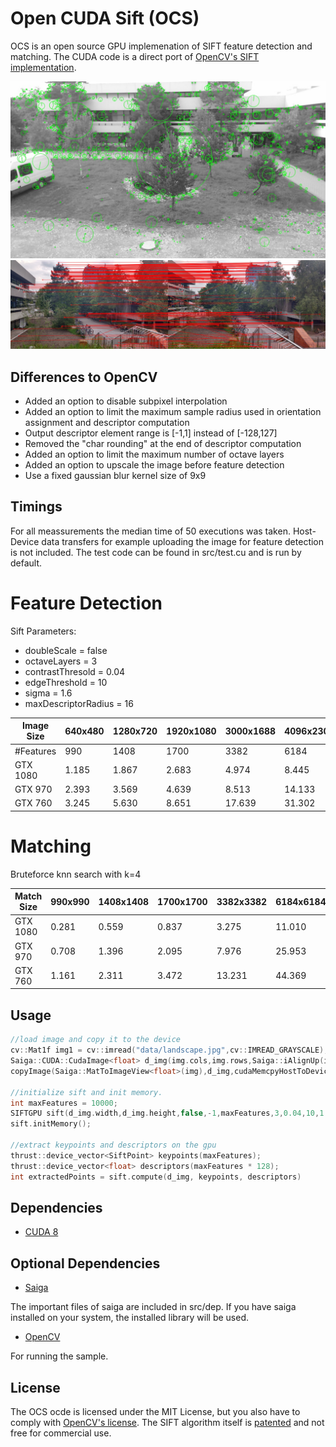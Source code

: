 # Open CUDA Sift (OCS)

OCS is an open source GPU implemenation of SIFT feature detection and matching. The CUDA code is a direct port of [OpenCV's SIFT implementation](https://github.com/opencv/opencv_contrib/blob/master/modules/xfeatures2d/src/sift.cpp).

<img src="data/features_ref.jpg" width="600"/> 
<img src="data/matches_ref.jpg" /> 

## Differences to OpenCV

 * Added an option to disable subpixel interpolation
 * Added an option to limit the maximum sample radius used in orientation assignment and descriptor computation
 * Output descriptor element range is [-1,1] instead of [-128,127]
 * Removed the "char rounding" at the end of descriptor computation
 * Added an option to limit the maximum number of octave layers
 * Added an option to upscale the image before feature detection
 * Use a fixed gaussian blur kernel size of 9x9


## Timings

For all meassurements the median time of 50 executions was taken. Host-Device data transfers for example uploading the image for feature detection is not included. The test code can be found in src/test.cu and  is run by default.


# Feature Detection

Sift Parameters:

* doubleScale = false
* octaveLayers = 3
* contrastThresold = 0.04
* edgeThreshold = 10
* sigma = 1.6
* maxDescriptorRadius = 16


| Image Size  |      640x480      | 1280x720 | 1920x1080 | 3000x1688 | 4096x2304 | 
| --- | --- | --- | --- |--- |--- |
| #Features | 990 | 1408 | 1700 | 3382 |6184 |
| GTX 1080 | 1.185 | 1.867 | 2.683 | 4.974 |8.445 |
| GTX 970 | 2.393 | 3.569| 4.639 | 8.513 |14.133 |
| GTX 760 | 3.245 | 5.630 | 8.651 | 17.639 |31.302 |

# Matching

Bruteforce knn search with k=4 

| Match Size   |      990x990      | 1408x1408 | 1700x1700 | 3382x3382 |  6184x6184 | 
| --- | --- | --- | --- |--- |--- |
| GTX 1080 | 0.281 | 0.559 | 0.837 | 3.275 |11.010 |
| GTX 970 | 0.708 | 1.396 | 2.095 | 7.976 |25.953 |
| GTX 760 | 1.161 | 2.311 | 3.472 | 13.231 |44.369 |

## Usage

```c++
//load image and copy it to the device
cv::Mat1f img1 = cv::imread("data/landscape.jpg",cv::IMREAD_GRAYSCALE);
Saiga::CUDA::CudaImage<float> d_img(img.cols,img.rows,Saiga::iAlignUp(img.cols*sizeof(float),256));
copyImage(Saiga::MatToImageView<float>(img),d_img,cudaMemcpyHostToDevice);

//initialize sift and init memory. 
int maxFeatures = 10000;
SIFTGPU sift(d_img.width,d_img.height,false,-1,maxFeatures,3,0.04,10,1.6);
sift.initMemory();

//extract keypoints and descriptors on the gpu
thrust::device_vector<SiftPoint> keypoints(maxFeatures);
thrust::device_vector<float> descriptors(maxFeatures * 128);
int extractedPoints = sift.compute(d_img, keypoints, descriptors)
```

## Dependencies

 * [CUDA 8](https://developer.nvidia.com/cuda-downloads)

## Optional Dependencies

 * [Saiga](https://github.com/darglein/saiga) 
 
The important files of saiga are included in src/dep. If you have saiga installed on your system, the installed library will be used.

 * [OpenCV](https://github.com/opencv/opencv) 
 
For running the sample.

## License

The OCS ocde is licensed under the MIT License, but you also have to comply with [OpenCV's license](https://github.com/opencv/opencv_contrib/blob/master/LICENSE). The SIFT algorithm itself is [patented](https://www.google.com/patents/US6711293) and not free for commercial use.

